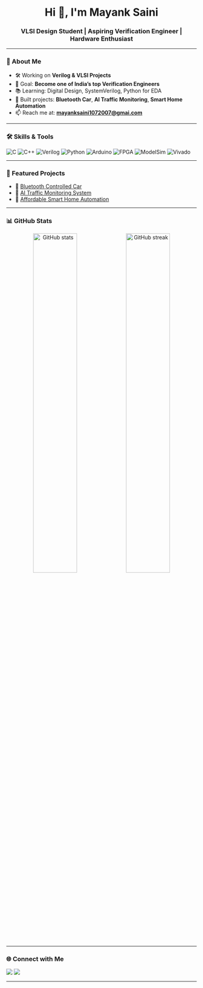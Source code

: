 <!-- Stylish GitHub Profile README for Mayank Saini -->

<h1 align="center">Hi 👋, I'm Mayank Saini</h1>
<h3 align="center">VLSI Design Student | Aspiring Verification Engineer | Hardware Enthusiast</h3>

---

### 💫 About Me
- 🛠 Working on **Verilog & VLSI Projects**  
- 🎯 Goal: **Become one of India’s top Verification Engineers**  
- 📚 Learning: Digital Design, SystemVerilog, Python for EDA  
- 🚀 Built projects: **Bluetooth Car**, **AI Traffic Monitoring**, **Smart Home Automation**  
- 📫 Reach me at: **mayanksaini1072007@gmai.com**  

---

### 🛠 Skills & Tools
![C](https://img.shields.io/badge/C-00599C?style=for-the-badge&logo=c&logoColor=white)
![C++](https://img.shields.io/badge/C++-00599C?style=for-the-badge&logo=cplusplus&logoColor=white)
![Verilog](https://img.shields.io/badge/Verilog-8A2BE2?style=for-the-badge)
![Python](https://img.shields.io/badge/Python-3776AB?style=for-the-badge&logo=python&logoColor=yellow)
![Arduino](https://img.shields.io/badge/Arduino-00979D?style=for-the-badge&logo=arduino&logoColor=white)
![FPGA](https://img.shields.io/badge/FPGA-FF5722?style=for-the-badge)
![ModelSim](https://img.shields.io/badge/ModelSim-006400?style=for-the-badge)
![Vivado](https://img.shields.io/badge/Xilinx%20Vivado-FF0000?style=for-the-badge)

---

### 📌 Featured Projects
- 🔗 [Bluetooth Controlled Car](#)  
- 🔗 [AI Traffic Monitoring System](#)  
- 🔗 [Affordable Smart Home Automation](#)  

---

### 📊 GitHub Stats
<p align="center">
  <img src="https://github-readme-stats.vercel.app/api?username=mayanksani3412&show_icons=true&theme=tokyonight" alt="GitHub stats" width="48%" />
  <img src="https://github-readme-streak-stats.herokuapp.com/?user=mayanksani3412&theme=tokyonight" alt="GitHub streak" width="48%" />
</p>

---

### 🌐 Connect with Me
<p align="left">
<a href="https://linkedin.com/in/your-linkedin" target="blank"><img src="https://img.shields.io/badge/LinkedIn-0077B5?style=for-the-badge&logo=linkedin&logoColor=white"/></a>
<a href="mailto:mayanksaini1072007@gmail.com"><img src="https://img.shields.io/badge/Email-D14836?style=for-the-badge&logo=gmail&logoColor=white"/></a>
</p>

---



